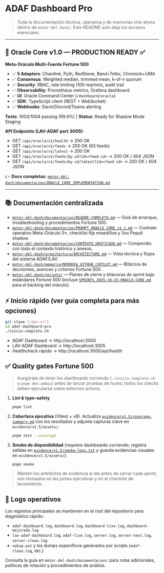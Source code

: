 # ADAF Dashboard Pro

> Toda la documentación técnica, operativa y de memorias vive ahora dentro de `motor-del-dash/`. Este README solo deja los accesos esenciales.

---

## 🚀 Oracle Core v1.0 — PRODUCTION READY ✅

**Meta-Oráculo Multi-Fuente Fortune 500**

- ✅ **5 Adapters**: Chainlink, Pyth, RedStone, Band+Tellor, Chronicle+UMA
- ✅ **Consensus**: Weighted median, trimmed mean, k-of-n quorum
- ✅ **Security**: RBAC, rate limiting (100 req/min), audit trail
- ✅ **Observability**: Prometheus metrics, Grafana dashboard
- ✅ **UI**: Oracle Command Center (`/dashboard/oracle`)
- ✅ **SDK**: TypeScript client (REST + WebSocket)
- ✅ **Webhooks**: Slack/Discord/Teams alerting

**Tests:** 1003/1004 passing (99.9%) | **Status:** Ready for Shadow Mode Staging

**API Endpoints (LAV-ADAF port 3005):**
- GET `/api/oracle/v1/health` → 200 OK
- GET `/api/oracle/v1/feeds` → 200 OK (63 feeds)
- GET `/api/oracle/v1/latest` → 200 OK
- GET `/api/oracle/v1/feeds/by-id?id=<feed-id>` → 200 OK / 404 JSON
- GET `/api/oracle/v1/feeds/by-id/latest?id=<feed-id>` → 200 OK / 404 JSON

👉 **Docs completas:** [`motor-del-dash/documentacion/ORACLE_CORE_IMPLEMENTATION.md`](./motor-del-dash/documentacion/ORACLE_CORE_IMPLEMENTATION.md)

---

## 📚 Documentación centralizada

- [`motor-del-dash/documentacion/README-COMPLETO.md`](./motor-del-dash/documentacion/README-COMPLETO.md) — Guía de arranque, troubleshooting y procedimientos Fortune 500.
- [`motor-del-dash/documentacion/PROMPT_ORACLE_CORE_v1.1.md`](./motor-del-dash/documentacion/PROMPT_ORACLE_CORE_v1.1.md) — Contrato operativo Meta-Oráculo 5×, checklist flip mixed/live y Vox Populi shadow.
- [`motor-del-dash/documentacion/CONTEXTO_UNIFICADO.md`](./motor-del-dash/documentacion/CONTEXTO_UNIFICADO.md) — Compendio con todo el contexto histórico y anexos.
- [`motor-del-dash/arquitectura/ARCHITECTURE.md`](./motor-del-dash/arquitectura/ARCHITECTURE.md) — Vista técnica y flujos del sistema ADAF/LAV.
- [`motor-del-dash/memoria/MEMORIA_GITHUB_COPILOT.md`](./motor-del-dash/memoria/MEMORIA_GITHUB_COPILOT.md) — Bitácora de decisiones, avances y criterios Fortune 500.
- [`motor-del-dash/sprints/`](./motor-del-dash/sprints/) — Planes de cierre y bitácoras de sprint bajo estándares Fortune 500 (incluye [`SPRINTS_2025-10-15-ORACLE-CORE.md`](./motor-del-dash/sprints/SPRINTS_2025-10-15-ORACLE-CORE.md) para el backlog del oráculo).

## ⚡ Inicio rápido (ver guía completa para más opciones)

```bash
git clone [repo-url]
cd adaf-dashboard-pro
./inicio-completo.sh
```

- ADAF Dashboard → http://localhost:3000
- LAV-ADAF Dashboard → http://localhost:3005
- Healthcheck rápido → http://localhost:3000/api/health

## ✅ Quality gates Fortune 500

> Asegúrate de tener los dashboards corriendo (`./inicio-completo.sh` o `pnpm dev:ambos`) antes de lanzar pruebas de humo; todos los checks deben ejecutarse sobre entornos activos.

1. **Lint & type-safety**

	```bash
	pnpm lint
	```

2. **Cobertura ejecutiva** (Vitest + v8). Actualiza [`evidence/v1.5/coverage-summary.md`](./evidence/v1.5/coverage-summary.md) con los resultados y adjunta capturas clave en `evidence/v1.5/assets/`.

	```bash
	pnpm test --coverage
	```

3. **Smoke de disponibilidad** (requiere dashboards corriendo; registra salidas en [`evidence/v1.5/smoke-logs.txt`](./evidence/v1.5/smoke-logs.txt) y guarda evidencias visuales en `evidence/v1.5/assets/`).

	```bash
	pnpm smoke
	```

> Mantén los artefactos de evidencia al día antes de cerrar cada sprint; son revisados en las juntas ejecutivas y en el checklist de lanzamiento.

## 🧾 Logs operativos

Los registros principales se mantienen en el root del repositorio para diagnóstico rápido:

- `adaf-dashboard.log`, `dashboard.log`, `dashboard-live.log`, `dashboard-mejorado.log`
- `lav-adaf-dashboard.log`, `adaf-live.log`, `server.log`, `server-test.log`, `server-clean.log`
- `nohup.out` y los dumps específicos generados por scripts (`adaf-clean.log`, etc.)

Consulta la guía en `motor-del-dash/documentacion/` para rutas adicionales, políticas de rotación y procedimientos de análisis.
